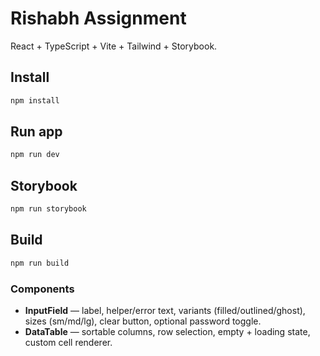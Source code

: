 # Rishabh Assignment

React + TypeScript + Vite + Tailwind + Storybook.

## Install
```bash
npm install
```

## Run app
```bash
npm run dev
```

## Storybook
```bash
npm run storybook
```

## Build
```bash
npm run build
```

### Components
- **InputField** — label, helper/error text, variants (filled/outlined/ghost), sizes (sm/md/lg), clear button, optional password toggle.
- **DataTable** — sortable columns, row selection, empty + loading state, custom cell renderer.